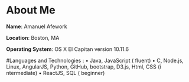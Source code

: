 
# About Me

**Name**: Amanuel Afework

**Location**: Boston, MA

**Operating System**: OS X EI Capitan version 10.11.6




   #Languages   and   Technologies :
•     Java,   JavaScript   ( fluent)
•    C,   Node.js,   Linux,   AngularJS,   Python,   GitHub,   bootstrap,   D3.js,   Html,   CSS   (i  ntermediate)
•    ReactJS,   SQL   ( beginner)

